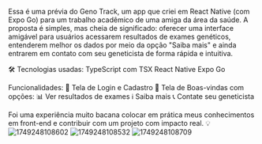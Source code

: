 Essa é uma prévia do Geno Track, um app que criei em React Native (com Expo Go) para um trabalho acadêmico de uma amiga da área da saúde.
A proposta é simples, mas cheia de significado: oferecer uma interface amigável para usuários acessarem resultados de exames genéticos, entenderem melhor os dados por meio da opção "Saiba mais" e ainda entrarem em contato com seu geneticista de forma rápida e intuitiva.

🛠️ Tecnologias usadas:
TypeScript com TSX
React Native
Expo Go

Funcionalidades:
 🔐 Tela de Login e Cadastro
 👋 Tela de Boas-vindas com opções:
 📊 Ver resultados de exames
 ℹ️ Saiba mais
 📞 Contate seu geneticista

Foi uma experiência muito bacana colocar em prática meus conhecimentos em front-end e contribuir com um projeto com impacto real. 💡
![1749248108602](https://github.com/user-attachments/assets/3407a66f-ed93-4161-9d3d-16bb2c51d99b)
![1749248108532](https://github.com/user-attachments/assets/c5eacf15-0b19-45db-a8f0-f62e70741db2)
![1749248108709](https://github.com/user-attachments/assets/b75cdbc3-b0ea-44c0-8dc9-d3162bcd843e)

